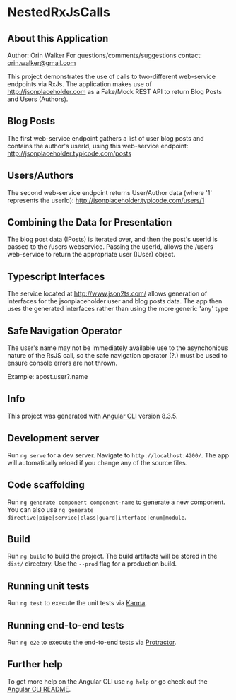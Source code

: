 # NestedRxJsCalls

## About this Application
Author: Orin Walker
For questions/comments/suggestions contact: orin.walker@gmail.com

This project demonstrates the use of calls to two-different web-service endpoints via RxJs. The application makes use of http://jsonplaceholder.com as a Fake/Mock REST API to return Blog Posts and Users (Authors).

## Blog Posts
The first web-service endpoint gathers a list of user blog posts and contains the author's userId, using this web-service endpoint: http://jsonplaceholder.typicode.com/posts

## Users/Authors
The second web-service endpoint returns User/Author data (where '1' represents the userId): http://jsonplaceholder.typicode.com/users/1

## Combining the Data for Presentation
The blog post data (IPosts) is iterated over, and then the post's userId is passed to the /users webservice. Passing the userId, allows the /users web-service to return the appropriate user (IUser) object.

## Typescript Interfaces
The service located at http://www.json2ts.com/ allows generation of interfaces for the jsonplaceholder user and blog posts data. The app then uses the generated interfaces rather than using the more generic 'any' type

## Safe Navigation Operator
The user's name may not be immediately available use to the asynchonious nature of the RsJS call, so the safe navigation operator (?.) must be used to ensure console errors are not thrown.

Example: apost.user?.name

## Info
This project was generated with [Angular CLI](https://github.com/angular/angular-cli) version 8.3.5.

## Development server

Run `ng serve` for a dev server. Navigate to `http://localhost:4200/`. The app will automatically reload if you change any of the source files.

## Code scaffolding

Run `ng generate component component-name` to generate a new component. You can also use `ng generate directive|pipe|service|class|guard|interface|enum|module`.

## Build

Run `ng build` to build the project. The build artifacts will be stored in the `dist/` directory. Use the `--prod` flag for a production build.

## Running unit tests

Run `ng test` to execute the unit tests via [Karma](https://karma-runner.github.io).

## Running end-to-end tests

Run `ng e2e` to execute the end-to-end tests via [Protractor](http://www.protractortest.org/).

## Further help

To get more help on the Angular CLI use `ng help` or go check out the [Angular CLI README](https://github.com/angular/angular-cli/blob/master/README.md).
